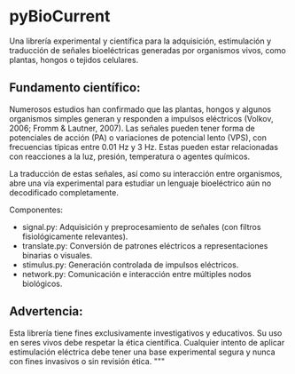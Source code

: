 pyBioCurrent
============

Una librería experimental y científica para la adquisición, estimulación y traducción de señales bioeléctricas generadas por organismos vivos, como plantas, hongos o tejidos celulares.

Fundamento científico:
----------------------
Numerosos estudios han confirmado que las plantas, hongos y algunos organismos simples generan y responden a impulsos eléctricos (Volkov, 2006; Fromm & Lautner, 2007). Las señales pueden tener forma de potenciales de acción (PA) o variaciones de potencial lento (VPS), con frecuencias típicas entre 0.01 Hz y 3 Hz. Estas pueden estar relacionadas con reacciones a la luz, presión, temperatura o agentes químicos.

La traducción de estas señales, así como su interacción entre organismos, abre una vía experimental para estudiar un lenguaje bioeléctrico aún no decodificado completamente.

Componentes:
- signal.py: Adquisición y preprocesamiento de señales (con filtros fisiológicamente relevantes).
- translate.py: Conversión de patrones eléctricos a representaciones binarias o visuales.
- stimulus.py: Generación controlada de impulsos eléctricos.
- network.py: Comunicación e interacción entre múltiples nodos biológicos.

Advertencia:
------------
Esta librería tiene fines exclusivamente investigativos y educativos. Su uso en seres vivos debe respetar la ética científica. Cualquier intento de aplicar estimulación eléctrica debe tener una base experimental segura y nunca con fines invasivos o sin revisión ética.
"""
